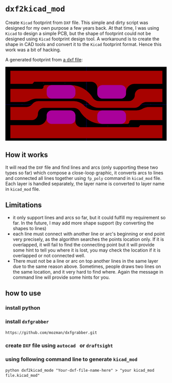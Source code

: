 # `dxf2kicad_mod`

Create `Kicad` footprint from `DXF` file. This simple and dirty script was
designed for my own purpose a few years back. At that time, I was using `Kicad`
to design a simple PCB, but the shape of footprint could not be designed using
`Kicad` footprint design tool. A workaround is to create the shape in CAD tools
and convert it to the `Kicad` footprint format. Hence this work was a bit of
hacking.

A generated footprint from [a dxf file](test_data.dxf):

![footprint sample](sample.png)

## How it works

It will read the `DXF` file and find lines and arcs (only supporting these two
types so far) which compose a close-loop graphic, it converts arcs to lines and
connected all lines together using `fp_poly` command in `kicad_mod` file. Each
layer is handled separately, the layer name is converted to layer name in
`kicad_mod` file.

## Limitations

* it only support lines and arcs so far, but it could fulfill my requirement so
  far. In the future, I may add more shape support (by converting the shapes to
  lines)
* each line must connect with another line or arc's beginning or end point very
  precisely, as the algorithm searches the points location only. If it is
  overlapped, it will fail to find the connecting point but it will provide some
  hint to tell you where it is lost, you may check the location if it is
  overlapped or not connected well.
* There must not be a line or arc on top another lines in the same layer due to
  the same reason above. Sometimes, people draws two lines on the same location,
  and it very hard to find where. Again the message in command line will provide
  some hints for you.


## how to use
### install python
### install `dxfgrabber`

```
https://github.com/mozman/dxfgrabber.git
```

### create `DXF` file using `autocad ` or `draftsight`
### using following command line to generate `kicad_mod`

```
python dxf2kicad_mode "Your-dxf-file-name-here" > "your kicad_mod file.kicad_mod"
```
